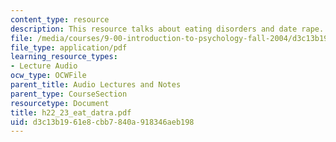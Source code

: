 ```yaml
---
content_type: resource
description: This resource talks about eating disorders and date rape.
file: /media/courses/9-00-introduction-to-psychology-fall-2004/d3c13b1961e8cbb7840a918346aeb198_h22_23_eat_datra.pdf
file_type: application/pdf
learning_resource_types:
- Lecture Audio
ocw_type: OCWFile
parent_title: Audio Lectures and Notes
parent_type: CourseSection
resourcetype: Document
title: h22_23_eat_datra.pdf
uid: d3c13b19-61e8-cbb7-840a-918346aeb198
---
```

